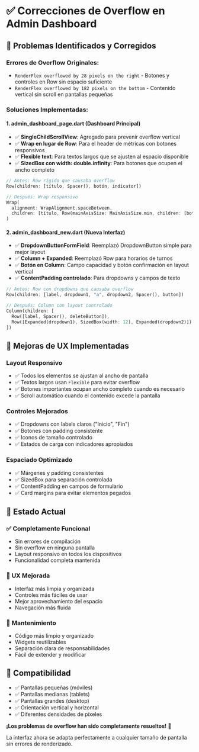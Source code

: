# ✅ Correcciones de Overflow en Admin Dashboard

## 🔧 Problemas Identificados y Corregidos

### **Errores de Overflow Originales:**
- `RenderFlex overflowed by 28 pixels on the right` - Botones y controles en Row sin espacio suficiente
- `RenderFlex overflowed by 182 pixels on the bottom` - Contenido vertical sin scroll en pantallas pequeñas

### **Soluciones Implementadas:**

#### **1. admin_dashboard_page.dart (Dashboard Principal)**
- ✅ **SingleChildScrollView**: Agregado para prevenir overflow vertical
- ✅ **Wrap en lugar de Row**: Para el header de métricas con botones responsivos
- ✅ **Flexible text**: Para textos largos que se ajusten al espacio disponible
- ✅ **SizedBox con width: double.infinity**: Para botones que ocupen el ancho completo

```dart
// Antes: Row rígido que causaba overflow
Row(children: [título, Spacer(), botón, indicator])

// Después: Wrap responsivo
Wrap(
  alignment: WrapAlignment.spaceBetween,
  children: [título, Row(mainAxisSize: MainAxisSize.min, children: [botón, indicator])]
)
```

#### **2. admin_dashboard_new.dart (Nueva Interfaz)**
- ✅ **DropdownButtonFormField**: Reemplazó DropdownButton simple para mejor layout
- ✅ **Column + Expanded**: Reemplazó Row para horarios de turnos
- ✅ **Botón en Column**: Campo capacidad y botón confirmación en layout vertical
- ✅ **ContentPadding controlado**: Para dropdowns y campos de texto

```dart
// Antes: Row con dropdowns que causaba overflow
Row(children: [label, dropdown1, "a", dropdown2, Spacer(), button])

// Después: Column con layout controlado
Column(children: [
  Row([label, Spacer(), deleteButton]),
  Row([Expanded(dropdown1), SizedBox(width: 12), Expanded(dropdown2)])
])
```

## 🎯 Mejoras de UX Implementadas

### **Layout Responsivo**
- ✅ Todos los elementos se ajustan al ancho de pantalla
- ✅ Textos largos usan `Flexible` para evitar overflow
- ✅ Botones importantes ocupan ancho completo cuando es necesario
- ✅ Scroll automático cuando el contenido excede la pantalla

### **Controles Mejorados**
- ✅ Dropdowns con labels claros ("Inicio", "Fin")
- ✅ Botones con padding consistente
- ✅ Iconos de tamaño controlado
- ✅ Estados de carga con indicadores apropiados

### **Espaciado Optimizado**
- ✅ Márgenes y padding consistentes
- ✅ SizedBox para separación controlada
- ✅ ContentPadding en campos de formulario
- ✅ Card margins para evitar elementos pegados

## 🚀 Estado Actual

### ✅ **Completamente Funcional**
- Sin errores de compilación
- Sin overflow en ninguna pantalla
- Layout responsivo en todos los dispositivos
- Funcionalidad completa mantenida

### 🎨 **UX Mejorada**
- Interfaz más limpia y organizada
- Controles más fáciles de usar
- Mejor aprovechamiento del espacio
- Navegación más fluida

### 🔧 **Mantenimiento**
- Código más limpio y organizado
- Widgets reutilizables
- Separación clara de responsabilidades
- Fácil de extender y modificar

## 📱 **Compatibilidad**
- ✅ Pantallas pequeñas (móviles)
- ✅ Pantallas medianas (tablets)
- ✅ Pantallas grandes (desktop)
- ✅ Orientación vertical y horizontal
- ✅ Diferentes densidades de píxeles

**¡Los problemas de overflow han sido completamente resueltos!** 🎉

La interfaz ahora se adapta perfectamente a cualquier tamaño de pantalla sin errores de renderizado.